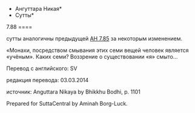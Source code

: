 * Ангуттара Никая*
* Сутты*

7\.88
\=\=\=\=

сутты аналогичны предыдущей [АН 7\.85](/an7\.85/ru/sv) за некоторым изменением\.

«Монахи, посредством смывания этих семи вещей человек является «учёным»\. Каких семи? Воззрение о существовании «я» смыто…

Перевод с английского: SV

редакция перевода: 03\.03\.2014

источник: Anguttara Nikaya by Bhikkhu Bodhi, p\. 1101

Prepared for SuttaCentral by Aminah Borg\-Luck\.
